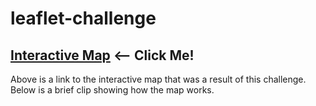 # leaflet-challenge

## [Interactive Map](https://leowheeler1.github.io/leaflet-challenge-map/) <-- Click Me!
Above is a link to the interactive map that was a result of this challenge. Below is a brief clip showing how the map works.


